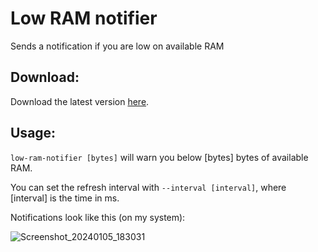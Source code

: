 # Low RAM notifier
Sends a notification if you are low on available RAM

## Download:
Download the latest version [here](https://github.com/Davvos11/low-ram-notifier/releases/).

## Usage:
`low-ram-notifier [bytes]` will warn you below [bytes] bytes of available RAM.

You can set the refresh interval with `--interval [interval]`, where [interval] is the time in ms.

Notifications look like this (on my system):

![Screenshot_20240105_183031](https://github.com/Davvos11/low-ram-notifier/assets/20478740/df692162-5ea1-4bc3-9a72-0136c0627733)
